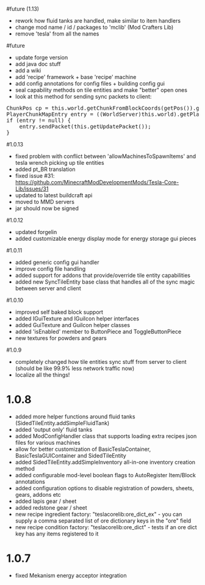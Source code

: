 #future (1.13)
- rework how fluid tanks are handled, make similar to item handlers
- change mod name / id / packages to 'mclib' (Mod Crafters Lib)
- remove 'tesla' from all the names

#future
- update forge version
- add java doc stuff
- add a wiki
- add 'recipe' framework + base 'recipe' machine
- add config annotations for config files + building config gui
- seal capability methods on tile entities and make "better" open ones
- look at this method for sending sync packets to client:
<pre>
ChunkPos cp = this.world.getChunkFromBlockCoords(getPos()).getPos();
PlayerChunkMapEntry entry = ((WorldServer)this.world).getPlayerChunkMap().getEntry(cp.x, cp.z);
if (entry != null) {
    entry.sendPacket(this.getUpdatePacket());
}
</pre>

#1.0.13
- fixed problem with conflict between 'allowMachinesToSpawnItems' and tesla wrench picking up tile entities
- added pt_BR translation
- fixed issue #31: https://github.com/MinecraftModDevelopmentMods/Tesla-Core-Lib/issues/31
- updated to latest buildcraft api
- moved to MMD servers
- jar should now be signed

#1.0.12
- updated forgelin
- added customizable energy display mode for energy storage gui pieces

#1.0.11
- added generic config gui handler
- improve config file handling
- added support for addons that provide/override tile entity capabilities
- added new SyncTileEntity base class that handles all of the sync magic between server and client

#1.0.10
- improved self baked block support
- added IGuiTexture and IGuiIcon helper interfaces
- added GuiTexture and GuiIcon helper classes
- added 'isEnabled' member to ButtonPiece and ToggleButtonPiece
- new textures for powders and gears

#1.0.9
- completely changed how tile entities sync stuff from server to client (should be like 99.9% less network traffic now)
- localize all the things!

# 1.0.8
- added more helper functions around fluid tanks (SidedTileEntity.addSimpleFluidTank)
- added 'output only' fluid tanks
- added ModConfigHandler class that supports loading extra recipes json files for various machines
- allow for better customization of BasicTeslaContainer, BasicTeslaGUIContainer and SidedTileEntity
- added SidedTileEntity.addSimpleInventory all-in-one inventory creation method
- added configurable mod-level boolean flags to AutoRegister Item/Block annotations
- added configuration options to disable registration of powders, sheets, gears, addons etc 
- added lapis gear / sheet
- added redstone gear / sheet
- new recipe ingredient factory: "teslacorelib:ore_dict_ex" - you can supply a comma separated list of ore dictionary keys in the "ore" field
- new recipe condition factory: "teslacorelib:ore_dict" - tests if an ore dict key has any items registered to it

# 1.0.7
- fixed Mekanism energy acceptor integration

